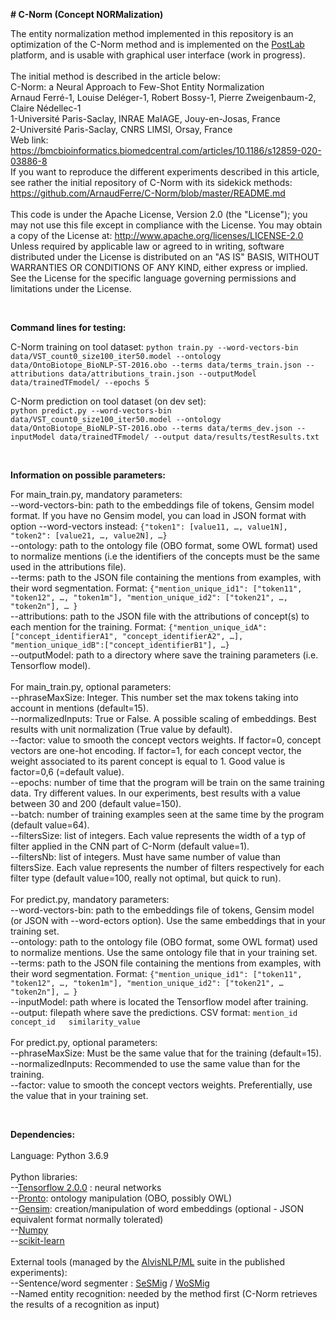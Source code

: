 **# C-Norm (Concept NORMalization)**


The entity normalization method implemented in this repository is an optimization of the C-Norm method and is implemented on the [PostLab](https://www.postlab.fr/) platform, and is usable with graphical user interface (work in progress).<br />
<br />
The initial method is described in the article below:<br />
C-Norm: a Neural Approach to Few-Shot Entity Normalization<br />
Arnaud Ferré-1, Louise Deléger-1, Robert Bossy-1, Pierre Zweigenbaum-2, Claire Nédellec-1<br />
1-Université Paris-Saclay, INRAE MaIAGE, Jouy-en-Josas, France<br />
2-Université Paris-Saclay, CNRS LIMSI, Orsay, France<br />
Web link: https://bmcbioinformatics.biomedcentral.com/articles/10.1186/s12859-020-03886-8<br />
If you want to reproduce the different experiments described in this article, see rather the initial repository of C-Norm with its sidekick methods: https://github.com/ArnaudFerre/C-Norm/blob/master/README.md<br />
<br />
This code is under the Apache License, Version 2.0 (the "License"); you may not use this file except in compliance with the License. You may obtain a copy of the License at: http://www.apache.org/licenses/LICENSE-2.0 Unless required by applicable law or agreed to in writing, software distributed under the License is distributed on an "AS IS" BASIS, WITHOUT WARRANTIES OR CONDITIONS OF ANY KIND, either express or implied. See the License for the specific language governing permissions and limitations under the License.

<br />

**Command lines for testing:**

C-Norm training on tool dataset:
`python train.py --word-vectors-bin data/VST_count0_size100_iter50.model --ontology data/OntoBiotope_BioNLP-ST-2016.obo --terms data/terms_train.json --attributions data/attributions_train.json --outputModel data/trainedTFmodel/ --epochs 5`

C-Norm prediction on tool dataset (on dev set):<br/>
`python predict.py --word-vectors-bin data/VST_count0_size100_iter50.model --ontology data/OntoBiotope_BioNLP-ST-2016.obo --terms data/terms_dev.json --inputModel data/trainedTFmodel/ --output data/results/testResults.txt`

<br />

**Information on possible parameters:**<br />

For main_train.py, mandatory parameters:<br />
--word-vectors-bin: path to the embeddings file of tokens, Gensim model format. If you have no Gensim model, you can load in JSON format with option --word-vectors instead: `{"token1": [value11, …, value1N], "token2": [value21, …, value2N], …}`<br />
--ontology: path to the ontology file (OBO format, some OWL format) used to normalize mentions (i.e the identifiers of the concepts must be the same used in the attributions file).<br />
--terms: path to the JSON file containing the mentions from examples, with their word segmentation. Format: `{"mention_unique_id1": ["token11", "token12", …, "token1m"], "mention_unique_id2": ["token21", …, "token2n"], … }`<br />
--attributions: path to the JSON file with the attributions of concept(s) to each mention for the training. Format: `{"mention_unique_idA":["concept_identifierA1", "concept_identifierA2", …], "mention_unique_idB":["concept_identifierB1"], …}`<br />
--outputModel: path to a directory where save the training parameters (i.e. Tensorflow model).<br />
<br />
For main_train.py, optional parameters:<br />
--phraseMaxSize: Integer. This number set the max tokens taking into account in mentions (default=15).<br />
--normalizedInputs: True or False. A possible scaling of embeddings. Best results with unit normalization (True value by default).<br />
--factor: value to smooth the concept vectors weights. If factor=0, concept vectors are one-hot encoding. If factor=1, for each concept vector, the weight associated to its parent concept is equal to 1. Good value is factor=0,6 (=default value).<br />
--epochs: number of time that the program will be train on the same training data. Try different values. In our experiments, best results with a value between 30 and 200 (default value=150).<br />
--batch: number of training examples seen at the same time by the program (default value=64).<br />
--filtersSize: list of integers. Each value represents the width of a typ of filter applied in the CNN part of C-Norm (default value=1).<br />
--filtersNb: list of integers. Must have same number of value than filtersSize. Each value represents the number of filters respectively for each filter type (default value=100, really not optimal, but quick to run).<br />
<br />
For predict.py, mandatory parameters:<br />
--word-vectors-bin: path to the embeddings file of tokens, Gensim model (or JSON with --word-ectors option). Use the same embeddings that in your training set.<br />
--ontology: path to the ontology file (OBO format, some OWL format) used to normalize mentions. Use the same ontology file that in your training set.<br />
--terms: path to the JSON file containing the mentions from examples, with their word segmentation. Format: `{"mention_unique_id1": ["token11", "token12", …, "token1m"], "mention_unique_id2": ["token21", … "token2n"], … }`<br />
--inputModel: path where is located the Tensorflow model after training.<br />
--output: filepath where save the predictions. CSV format: `mention_id concept_id	similarity_value`<br />
<br />
For predict.py, optional parameters:<br />
--phraseMaxSize: Must be the same value that for the training (default=15).<br />
--normalizedInputs: Recommended to use the same value than for the training.<br />
--factor: value to smooth the concept vectors weights. Preferentially, use the value that in your training set.<br />

<br />

**Dependencies:**<br /><br />
Language: Python 3.6.9<br />
<br />
Python libraries:<br />
--[Tensorflow 2.0.0](https://www.tensorflow.org/install) : neural networks<br />
--[Pronto](https://pypi.org/project/pronto/): ontology manipulation (OBO, possibly OWL)<br /> 
--[Gensim](https://radimrehurek.com/gensim/models/word2vec.html): creation/manipulation of word embeddings (optional - JSON equivalent format normally tolerated)<br />
--[Numpy](https://numpy.org/)<br />
--[scikit-learn](https://scikit-learn.org/stable/install.html)<br />
<br />
External tools (managed by the [AlvisNLP/ML](https://bibliome.github.io/alvisnlp/) suite in the published experiments):<br />
--Sentence/word segmenter : [SeSMig](https://bibliome.github.io/alvisnlp/reference/module/SeSMig) / [WoSMig](https://bibliome.github.io/alvisnlp/reference/module/WoSMig) <br />
--Named entity recognition: needed by the method first (C-Norm retrieves the results of a recognition as input)<br />
